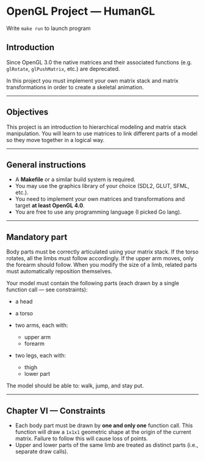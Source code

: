 # OpenGL Project — HumanGL

Write `make run` to launch program

## Introduction

Since OpenGL 3.0 the native matrices and their associated functions (e.g. `glRotate`, `glPushMatrix`, etc.) are deprecated.

In this project you must implement your own matrix stack and matrix transformations in order to create a skeletal animation.

---

## Objectives

This project is an introduction to hierarchical modeling and matrix stack manipulation. You will learn to use matrices to link different parts of a model so they move together in a logical way.

---

## General instructions

* A **Makefile** or a similar build system is required.
* You may use the graphics library of your choice (SDL2, GLUT, SFML, etc.).
* You need to implement your own matrices and transformations and target **at least OpenGL 4.0**.
* You are free to use any programming language (I picked Go lang).

---

## Mandatory part

Body parts must be correctly articulated using your matrix stack. If the torso rotates, all the limbs must follow accordingly. If the upper arm moves, only the forearm should follow. When you modify the size of a limb, related parts must automatically reposition themselves.

Your model must contain the following parts (each drawn by a single function call — see constraints):

* a head
* a torso
* two arms, each with:

  * upper arm
  * forearm
* two legs, each with:

  * thigh
  * lower part

The model should be able to: walk, jump, and stay put.

---

## Chapter VI — Constraints

* Each body part must be drawn by **one and only one** function call. This function will draw a `1x1x1` geometric shape at the origin of the current matrix. Failure to follow this will cause loss of points.
* Upper and lower parts of the same limb are treated as distinct parts (i.e., separate draw calls).
